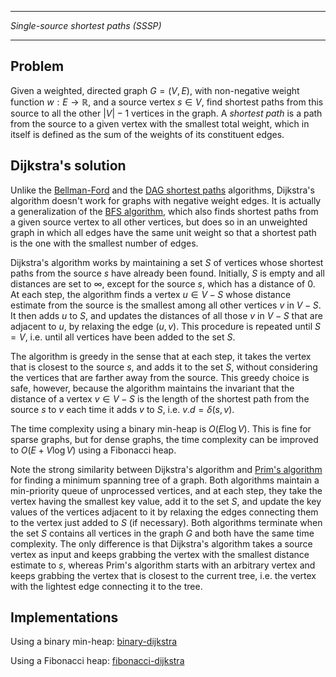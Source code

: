 _____________________________________
*Single-source shortest paths (SSSP)*
_____________________________________

## Problem

Given a weighted, directed graph $G = (V, E)$, with non-negative weight function $w : E \to \mathbb{R}$, and a source vertex $s \in V$, find shortest paths from this source to all the other $|V| - 1$ vertices in the graph. A *shortest path* is a path from the source to a given vertex with the smallest total weight, which in itself is defined as the sum of the weights of its constituent edges.

## Dijkstra's solution

Unlike the [Bellman-Ford](https://github.com/pl3onasm/CLRS-in-C/tree/main/algorithms/graphs/SSSP-bellman) and the [DAG shortest paths](https://github.com/pl3onasm/CLRS-in-C/tree/main/algorithms/graphs/SSSP-DAG) algorithms, Dijkstra's algorithm doesn't work for graphs with negative weight edges. It is actually a generalization of the [BFS algorithm](https://github.com/pl3onasm/CLRS-in-C/tree/main/algorithms/graphs/bfs), which also finds shortest paths from a given source vertex to all other vertices, but does so in an unweighted graph in which all edges have the same unit weight so that a shortest path is the one with the smallest number of edges.

Dijkstra's algorithm works by maintaining a set $S$ of vertices whose shortest paths from the source $s$ have already been found. Initially, $S$ is empty and all distances are set to $\infty$, except for the source $s$, which has a distance of $0$. At each step, the algorithm finds a vertex $u \in V - S$ whose distance estimate from the source is the smallest among all other vertices $v$ in $V - S$. It then adds $u$ to $S$, and updates the distances of all those $v$ in $V - S$ that are adjacent to $u$, by relaxing the edge $(u, v)$. This procedure is repeated until $S = V$, i.e. until all vertices have been added to the set $S$.

The algorithm is greedy in the sense that at each step, it takes the vertex that is closest to the source $s$, and adds it to the set $S$, without considering the vertices that are farther away from the source. This greedy choice is safe, however, because the algorithm maintains the invariant that the distance of a vertex $v \in V - S$ is the length of the shortest path from the source $s$ to $v$ each time it adds $v$ to $S$, i.e. $v.d = \delta(s, v)$.

The time complexity using a binary min-heap is $O(E \log V)$. This is fine for sparse graphs, but for dense graphs, the time complexity can be improved to $O(E + V \log V)$ using a Fibonacci heap.

Note the strong similarity between Dijkstra's algorithm and [Prim's algorithm](https://github.com/pl3onasm/CLRS-in-C/blob/main/algorithms/graphs/mst/mst-2.c) for finding a minimum spanning tree of a graph. Both algorithms maintain a min-priority queue of unprocessed vertices, and at each step, they take the vertex having the smallest key value, add it to the set $S$, and update the key values of the vertices adjacent to it by relaxing the edges connecting them to the vertex just added to $S$ (if necessary). Both algorithms terminate when the set $S$ contains all vertices in the graph $G$ and both have the same time complexity. The only difference is that Dijkstra's algorithm takes a source vertex as input and keeps grabbing the vertex with the smallest distance estimate to $s$, whereas Prim's algorithm starts with an arbitrary vertex and keeps grabbing the vertex that is closest to the current tree, i.e. the vertex with the lightest edge connecting it to the tree.

## Implementations

Using a binary min-heap: [binary-dijkstra](https://github.com/pl3onasm/AADS/blob/main/algorithms/graphs/SSSP-dijkstra/dijkstra-1.c)

Using a Fibonacci heap: [fibonacci-dijkstra](https://github.com/pl3onasm/AADS/blob/main/algorithms/graphs/SSSP-dijkstra/dijkstra-2.c)
